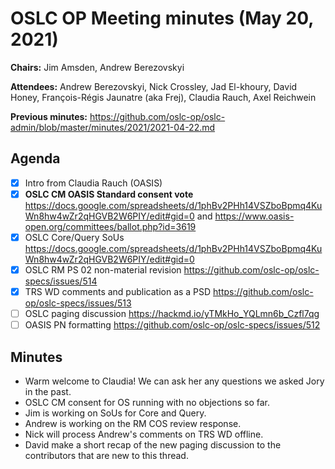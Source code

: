 # OSLC OP Meeting minutes (May 20, 2021)

**Chairs:** Jim Amsden, Andrew Berezovskyi

**Attendees:** Andrew Berezovskyi, Nick Crossley, Jad El-khoury, David Honey, François-Régis Jaunatre (aka Frej), Claudia Rauch, Axel Reichwein

**Previous minutes:** https://github.com/oslc-op/oslc-admin/blob/master/minutes/2021/2021-04-22.md

## Agenda

- [x] Intro from Claudia Rauch (OASIS)
- [x] **OSLC CM OASIS Standard consent vote** https://docs.google.com/spreadsheets/d/1phBv2PHh14VSZboBpmq4KuWn8hw4wZr2qHGVB2W6PIY/edit#gid=0 and https://www.oasis-open.org/committees/ballot.php?id=3619
- [x] OSLC Core/Query SoUs https://docs.google.com/spreadsheets/d/1phBv2PHh14VSZboBpmq4KuWn8hw4wZr2qHGVB2W6PIY/edit#gid=0
- [x] OSLC RM PS 02 non-material revision https://github.com/oslc-op/oslc-specs/issues/514
- [x] TRS WD comments and publication as a PSD https://github.com/oslc-op/oslc-specs/issues/513
- [ ] OSLC paging discussion https://hackmd.io/yTMkHo_YQLmn6b_Czfl7qg
- [ ] OASIS PN formatting https://github.com/oslc-op/oslc-specs/issues/512

## Minutes

- Warm welcome to Claudia! We can ask her any questions we asked Jory in the past.
- OSLC CM consent for OS running with no objections so far.
- Jim is working on SoUs for Core and Query.
- Andrew is working on the RM COS review response.
- Nick will process Andrew's comments on TRS WD offline.
- David make a short recap of the new paging discussion to the contributors that are new to this thread.


